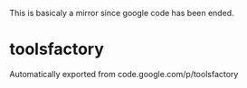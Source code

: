 This is basicaly a mirror since google code has been ended.

# toolsfactory
Automatically exported from code.google.com/p/toolsfactory

